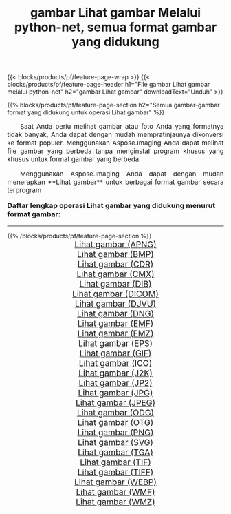 ﻿---
title: gambar Lihat gambar Melalui python-net, semua format gambar yang didukung 
weight: 3920
url: /id/python-net/viewer/ 
lang: id
langdirlevel: 2
locales: zh-hans,ja,it,ru,de,es,fr,nl,id,lt,pl,pt,vi,tr,ko,zh-hant,ar,hi,th,sv,cs,uk,he
description: Menggunakan Aspose.Imaging Anda dapat dengan mudah Lihat gambar gambar Via python-net
---

{{< blocks/products/pf/feature-page-wrap >}}
{{< blocks/products/pf/feature-page-header h1="File gambar Lihat gambar melalui python-net" h2="gambar Lihat gambar" downloadText="Unduh" >}}


{{% blocks/products/pf/feature-page-section  h2="Semua gambar-gambar format yang didukung untuk operasi Lihat gambar" %}}
<p align="justify" style="text-indent:2em;font-size:15px;">
Saat Anda perlu melihat gambar atau foto Anda yang formatnya tidak banyak, Anda dapat dengan mudah mempratinjaunya dikonversi ke format populer. Menggunakan Aspose.Imaging Anda dapat melihat file gambar yang berbeda tanpa menginstal program khusus yang khusus untuk format gambar yang berbeda.
</p>
<p align="justify" style="text-indent:2em;font-size:15px;">
Menggunakan Aspose.Imaging Anda dapat dengan mudah menerapkan **Lihat gambar** untuk berbagai format gambar secara terprogram
</p>
<h3 style="margin-top:16px;">
Daftar lengkap operasi Lihat gambar yang didukung menurut format gambar:
</h3>
<hr/>
{{% /blocks/products/pf/feature-page-section %}}
<div class="container-fluid productfamilypage bg-gray">
    <div class="convertypes bg-gray agp-content section">
        <div class="container">
		<div class="row other-converters" style="gap: 10px;font-size: 19px;text-align:center;">
		    <div class='col-md-3 other-converter remove-lp remove-rp'><a href="/imaging/id/python-net/viewer/apng/" style="padding:15px;">Lihat gambar (APNG)</a></div><div class='col-md-3 other-converter remove-lp remove-rp'><a href="/imaging/id/python-net/viewer/bmp/" style="padding:15px;">Lihat gambar (BMP)</a></div><div class='col-md-3 other-converter remove-lp remove-rp'><a href="/imaging/id/python-net/viewer/cdr/" style="padding:15px;">Lihat gambar (CDR)</a></div><div class='col-md-3 other-converter remove-lp remove-rp'><a href="/imaging/id/python-net/viewer/cmx/" style="padding:15px;">Lihat gambar (CMX)</a></div><div class='col-md-3 other-converter remove-lp remove-rp'><a href="/imaging/id/python-net/viewer/dib/" style="padding:15px;">Lihat gambar (DIB)</a></div><div class='col-md-3 other-converter remove-lp remove-rp'><a href="/imaging/id/python-net/viewer/dicom/" style="padding:15px;">Lihat gambar (DICOM)</a></div><div class='col-md-3 other-converter remove-lp remove-rp'><a href="/imaging/id/python-net/viewer/djvu/" style="padding:15px;">Lihat gambar (DJVU)</a></div><div class='col-md-3 other-converter remove-lp remove-rp'><a href="/imaging/id/python-net/viewer/dng/" style="padding:15px;">Lihat gambar (DNG)</a></div><div class='col-md-3 other-converter remove-lp remove-rp'><a href="/imaging/id/python-net/viewer/emf/" style="padding:15px;">Lihat gambar (EMF)</a></div><div class='col-md-3 other-converter remove-lp remove-rp'><a href="/imaging/id/python-net/viewer/emz/" style="padding:15px;">Lihat gambar (EMZ)</a></div><div class='col-md-3 other-converter remove-lp remove-rp'><a href="/imaging/id/python-net/viewer/eps/" style="padding:15px;">Lihat gambar (EPS)</a></div><div class='col-md-3 other-converter remove-lp remove-rp'><a href="/imaging/id/python-net/viewer/gif/" style="padding:15px;">Lihat gambar (GIF)</a></div><div class='col-md-3 other-converter remove-lp remove-rp'><a href="/imaging/id/python-net/viewer/ico/" style="padding:15px;">Lihat gambar (ICO)</a></div><div class='col-md-3 other-converter remove-lp remove-rp'><a href="/imaging/id/python-net/viewer/j2k/" style="padding:15px;">Lihat gambar (J2K)</a></div><div class='col-md-3 other-converter remove-lp remove-rp'><a href="/imaging/id/python-net/viewer/jp2/" style="padding:15px;">Lihat gambar (JP2)</a></div><div class='col-md-3 other-converter remove-lp remove-rp'><a href="/imaging/id/python-net/viewer/jpg/" style="padding:15px;">Lihat gambar (JPG)</a></div><div class='col-md-3 other-converter remove-lp remove-rp'><a href="/imaging/id/python-net/viewer/jpeg/" style="padding:15px;">Lihat gambar (JPEG)</a></div><div class='col-md-3 other-converter remove-lp remove-rp'><a href="/imaging/id/python-net/viewer/odg/" style="padding:15px;">Lihat gambar (ODG)</a></div><div class='col-md-3 other-converter remove-lp remove-rp'><a href="/imaging/id/python-net/viewer/otg/" style="padding:15px;">Lihat gambar (OTG)</a></div><div class='col-md-3 other-converter remove-lp remove-rp'><a href="/imaging/id/python-net/viewer/png/" style="padding:15px;">Lihat gambar (PNG)</a></div><div class='col-md-3 other-converter remove-lp remove-rp'><a href="/imaging/id/python-net/viewer/svg/" style="padding:15px;">Lihat gambar (SVG)</a></div><div class='col-md-3 other-converter remove-lp remove-rp'><a href="/imaging/id/python-net/viewer/tga/" style="padding:15px;">Lihat gambar (TGA)</a></div><div class='col-md-3 other-converter remove-lp remove-rp'><a href="/imaging/id/python-net/viewer/tif/" style="padding:15px;">Lihat gambar (TIF)</a></div><div class='col-md-3 other-converter remove-lp remove-rp'><a href="/imaging/id/python-net/viewer/tiff/" style="padding:15px;">Lihat gambar (TIFF)</a></div><div class='col-md-3 other-converter remove-lp remove-rp'><a href="/imaging/id/python-net/viewer/webp/" style="padding:15px;">Lihat gambar (WEBP)</a></div><div class='col-md-3 other-converter remove-lp remove-rp'><a href="/imaging/id/python-net/viewer/wmf/" style="padding:15px;">Lihat gambar (WMF)</a></div><div class='col-md-3 other-converter remove-lp remove-rp'><a href="/imaging/id/python-net/viewer/wmz/" style="padding:15px;">Lihat gambar (WMZ)</a></div>
                </div>
        </div>
    </div>
</div>
<br/>
